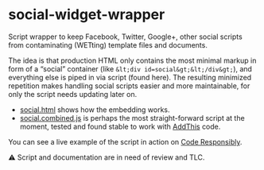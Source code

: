 # social-widget-wrapper

Script wrapper to keep Facebook, Twitter, Google+, other social scripts from contaminating (WETting) template files and documents.

The idea is that production HTML only contains the most minimal markup in form of a “social” container (like `&lt;div id=social&gt;&lt;/div&gt;`), and everything else is piped in via script (found here). The resulting minimized repetition makes handling social scripts easier and more maintainable, for only the script needs updating later on.

* [social.html][1] shows how the embedding works.
* [social.combined.js][2] is perhaps the most straight-forward script at the moment, tested and found stable to work with [AddThis][3] code.

You can see a live example of the script in action on [Code Responsibly][4].

⚠ Script and documentation are in need of review and TLC.

[1]: https://github.com/j9t/social-widget-wrapper/blob/master/social.html
[2]: https://github.com/j9t/social-widget-wrapper/blob/master/social.combined.js
[3]: http://www.addthis.com/
[4]: https://coderesponsibly.org/